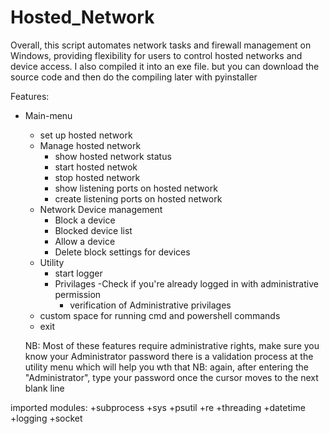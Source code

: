 # Hosted_Network
Overall, this script automates network tasks and firewall management on Windows, providing flexibility for users to control hosted networks and device access.
I also compiled it into an exe file. but you can download the source code and then do the compiling later with pyinstaller 

Features:
+ Main-menu
   + set up hosted network
   + Manage hosted network
     - show hosted network status
     - start hosted netwok
     - stop hosted network
     - show listening ports on hosted network
     - create listening ports on hosted network
   + Network Device management
      - Block a device
      - Blocked device list
      - Allow a device
      - Delete block settings for devices
   + Utility
       - start logger
       + Privilages
          -Check if you're already logged in with administrative permission 
          - verification of Administrative privilages
  + custom space for running cmd and powershell commands
   + exit

  NB: Most of these features require administrative rights, make sure you know your Administrator password
  there is a validation process at the utility menu which will help you wth that
  NB: again, after entering the "Administrator", type your password once the cursor moves to the next blank line

imported modules:
+subprocess
+sys
+psutil
+re
+threading
+datetime
+logging
+socket

